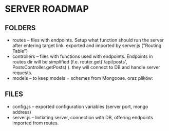 # SERVER ROADMAP

## FOLDERS

- routes – files with endpoints. Setup what function should run the server after entering target link. exported and imported by server.js ("Routing Table")
- controllers – files with functions used with endpoints. Endpoints in routes dir will be simplified (f.e. router.get('/api/posts', PostsController.getPosts) ). they will connect to DB and handle server requests.
- models – to keep models = schemes from Mongoose.
  oraz plików:

## FILES

- config.js – exported configuration variables (server port, mongo address)
- server.js – Initiating server, connection with DB, offering endpoints imported from routes.
